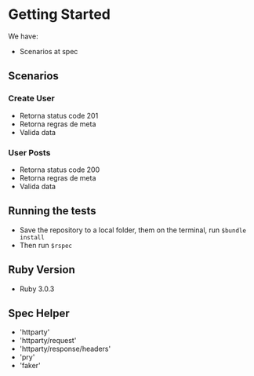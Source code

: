 <h1>Getting Started</h1>

We have:
- Scenarios at spec

<h2>Scenarios</h2>

<h3>Create User</h3>

- Retorna status code 201
- Retorna regras de meta
- Valida data

<h3>User Posts</h3>

- Retorna status code 200
- Retorna regras de meta
- Valida data

<h2>Running the tests</h2>

- Save the repository to a local folder, them on the terminal, run <code>$bundle install</code>
- Then run <code>$rspec</code>

<h2>Ruby Version</h2>

- Ruby 3.0.3

<h2>Spec Helper</h2>

- 'httparty'
- 'httparty/request'
- 'httparty/response/headers'
- 'pry'
- 'faker'
